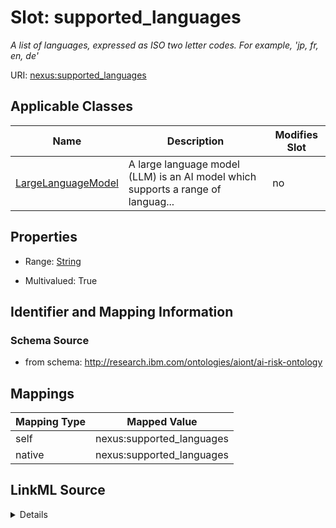 

# Slot: supported_languages


_A list of languages, expressed as ISO two letter codes. For example, 'jp, fr, en, de'_





URI: [nexus:supported_languages](http://research.ibm.com/ontologies/aiont/supported_languages)



<!-- no inheritance hierarchy -->





## Applicable Classes

| Name | Description | Modifies Slot |
| --- | --- | --- |
| [LargeLanguageModel](LargeLanguageModel.md) | A large language model (LLM) is an AI model which supports a range of languag... |  no  |







## Properties

* Range: [String](String.md)

* Multivalued: True





## Identifier and Mapping Information







### Schema Source


* from schema: http://research.ibm.com/ontologies/aiont/ai-risk-ontology




## Mappings

| Mapping Type | Mapped Value |
| ---  | ---  |
| self | nexus:supported_languages |
| native | nexus:supported_languages |




## LinkML Source

<details>
```yaml
name: supported_languages
description: A list of languages, expressed as ISO two letter codes. For example,
  'jp, fr, en, de'
from_schema: http://research.ibm.com/ontologies/aiont/ai-risk-ontology
rank: 1000
alias: supported_languages
domain_of:
- LargeLanguageModel
range: string
multivalued: true
inlined: true
inlined_as_list: true

```
</details>